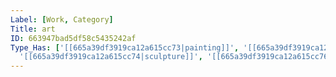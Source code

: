 ```yaml
---
Label: [Work, Category]
Title: art
ID: 663947bad5df58c5435242af
Type_Has: ['[[665a39df3919ca12a615cc73|painting]]', '[[665a39df3919ca12a615cc75|dance]]',
  '[[665a39df3919ca12a615cc74|sculpture]]', '[[665a39df3919ca12a615cc76|film]]', '[[663947bad5df58c5435242b1|fashion]]']
---
```


